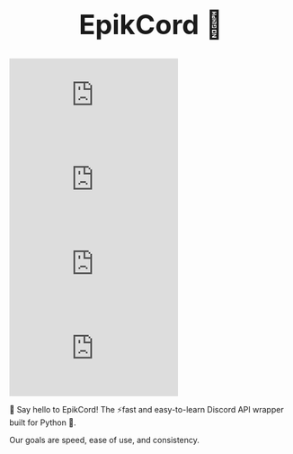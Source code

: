 # **EpikCord 👋**
<br>

[![GitHub stars](https://img.shields.io/github/stars/EpikCord/EpikCord.py)](https://github.com/EpikCord/EpikCord.py/stargazers)
[![GitHub issues](https://img.shields.io/github/issues/EpikCord/EpikCord.py)](https://github.com/EpikCord/EpikCord.py/issues)
[![GitHub forks](https://img.shields.io/github/forks/EpikCord/EpikCord.py)](https://github.com/EpikCord/EpikCord.py/network)
[![GitHub stars](https://img.shields.io/github/stars/EpikCord/EpikCord.py)](https://github.com/EpikCord/EpikCord.py/stargazers)
    
🚀 Say hello to EpikCord! The ⚡fast and easy-to-learn Discord API wrapper built for Python 🐍. 

Our goals are speed, ease of use, and consistency.

<style>
    h1 {
        font-size: 3rem;
        font-weight: 700;
        line-height: 1.2;
        margin: 0;
        text-align: center;
    }
</style>

